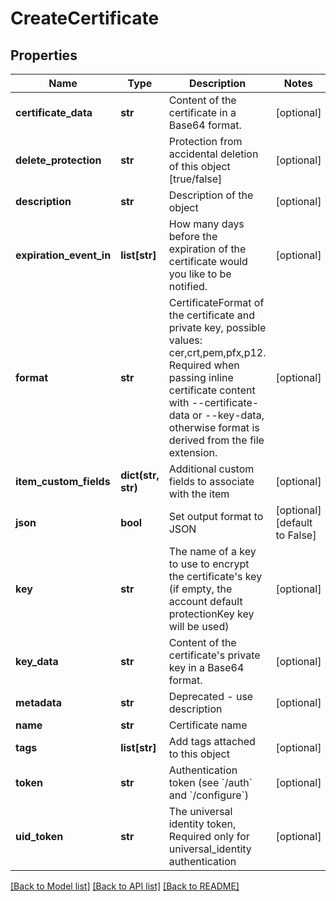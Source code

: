 # CreateCertificate

## Properties
Name | Type | Description | Notes
------------ | ------------- | ------------- | -------------
**certificate_data** | **str** | Content of the certificate in a Base64 format. | [optional] 
**delete_protection** | **str** | Protection from accidental deletion of this object [true/false] | [optional] 
**description** | **str** | Description of the object | [optional] 
**expiration_event_in** | **list[str]** | How many days before the expiration of the certificate would you like to be notified. | [optional] 
**format** | **str** | CertificateFormat of the certificate and private key, possible values: cer,crt,pem,pfx,p12. Required when passing inline certificate content with --certificate-data or --key-data, otherwise format is derived from the file extension. | [optional] 
**item_custom_fields** | **dict(str, str)** | Additional custom fields to associate with the item | [optional] 
**json** | **bool** | Set output format to JSON | [optional] [default to False]
**key** | **str** | The name of a key to use to encrypt the certificate&#39;s key (if empty, the account default protectionKey key will be used) | [optional] 
**key_data** | **str** | Content of the certificate&#39;s private key in a Base64 format. | [optional] 
**metadata** | **str** | Deprecated - use description | [optional] 
**name** | **str** | Certificate name | 
**tags** | **list[str]** | Add tags attached to this object | [optional] 
**token** | **str** | Authentication token (see &#x60;/auth&#x60; and &#x60;/configure&#x60;) | [optional] 
**uid_token** | **str** | The universal identity token, Required only for universal_identity authentication | [optional] 

[[Back to Model list]](../README.md#documentation-for-models) [[Back to API list]](../README.md#documentation-for-api-endpoints) [[Back to README]](../README.md)


